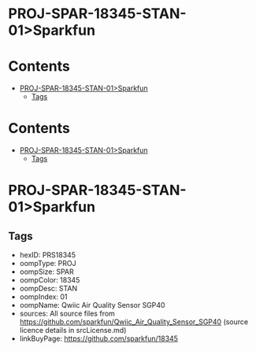 
PROJ-SPAR-18345-STAN-01>Sparkfun
================================

Contents
========

* [PROJ-SPAR-18345-STAN-01>Sparkfun](#proj-spar-18345-stan-01sparkfun)
	* [Tags](#tags)

Contents
========

* [PROJ-SPAR-18345-STAN-01>Sparkfun](#proj-spar-18345-stan-01sparkfun)
	* [Tags](#tags)

# PROJ-SPAR-18345-STAN-01>Sparkfun

## Tags

- hexID: PRS18345
- oompType: PROJ
- oompSize: SPAR
- oompColor: 18345
- oompDesc: STAN
- oompIndex: 01
- oompName: Qwiic Air Quality Sensor SGP40
- sources: All source files from https://github.com/sparkfun/Qwiic_Air_Quality_Sensor_SGP40 (source licence details in srcLicense.md)
- linkBuyPage: https://github.com/sparkfun/18345

